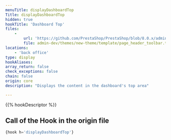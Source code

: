 ```yaml
---
menuTitle: displayDashboardTop
Title: displayDashboardTop
hidden: true
hookTitle: 'Dashboard Top'
files:
    -
        url: 'https://github.com/PrestaShop/PrestaShop/blob/8.0.x/admin-dev/themes/new-theme/template/page_header_toolbar.tpl'
        file: admin-dev/themes/new-theme/template/page_header_toolbar.tpl
locations:
    - 'back office'
type: display
hookAliases: 
array_return: false
check_exceptions: false
chain: false
origin: core
description: "Displays the content in the dashboard's top area"

---
```


{{% hookDescriptor %}}

## Call of the Hook in the origin file

```php
{hook h='displayDashboardTop'}
```

